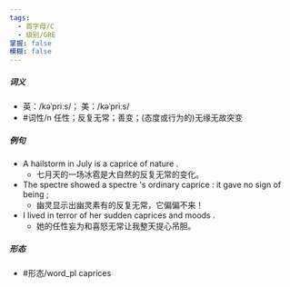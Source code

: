 ```yaml
---
tags:
  - 首字母/C
  - 级别/GRE
掌握: false
模糊: false
---
```

##### 词义
- 英：/kəˈpriːs/； 美：/kəˈpriːs/
- #词性/n  任性；反复无常；善变；(态度或行为的)无缘无故突变
##### 例句
- A hailstorm in July is a caprice of nature .
	- 七月天的一场冰雹是大自然的反复无常的变化。
- The spectre showed a spectre 's ordinary caprice : it gave no sign of being ;
	- 幽灵显示出幽灵素有的反复无常，它偏偏不来！
- I lived in terror of her sudden caprices and moods .
	- 她的任性妄为和喜怒无常让我整天提心吊胆。
##### 形态
- #形态/word_pl caprices
